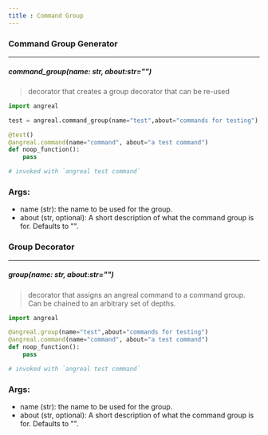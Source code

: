 ```yaml
---
title : Command Group
---
```


### Command Group Generator
---

##### command_group(**name**: str, **about**:str=*""*)
> decorator that creates a group decorator that can be re-used

```python
import angreal

test = angreal.command_group(name="test",about="commands for testing")

@test()
@angreal.command(name="command", about="a test command")
def noop_function():
    pass

# invoked with `angreal test command`
```

### Args:
- name (str): the name to be used for the group.
- about (str, optional): A short description of what the command group is for. Defaults to "".

### Group Decorator
---

##### group(**name**: str, **about**:str=*""*)
> decorator that assigns an angreal command to a command group. Can be chained to an arbitrary set of depths.
```python
import angreal

@angreal.group(name="test",about="commands for testing")
@angreal.command(name="command", about="a test command")
def noop_function():
    pass

# invoked with `angreal test command`
```

### Args:
- name (str): the name to be used for the group.
- about (str, optional): A short description of what the command group is for. Defaults to "".

